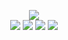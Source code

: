 <!--
README.md (Even though it's HTML) by @BLOCKSREY
読めますか？これは日本語です。
-->
<P ALIGN=CENTER>
	<IMG SRC=http://dammit.blocksrey.com:7890/V><BR>
	<A target="_self" HREF=http://dammit.blocksrey.com:7890/L><IMG SRC=https://blocksrey.com/dokka/niku.gif></A>
	<A HREF=http://dammit.blocksrey.com:7890/D><IMG SRC=https://blocksrey.com/dokka/niku.gif></A>
	<A HREF=http://dammit.blocksrey.com:7890/U><IMG SRC=https://blocksrey.com/dokka/niku.gif></A>
	<A HREF=http://dammit.blocksrey.com:7890/R><IMG SRC=https://blocksrey.com/dokka/niku.gif></A>
</P>
